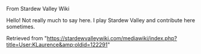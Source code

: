 From Stardew Valley Wiki

Hello! Not really much to say here. I play Stardew Valley and contribute here sometimes.

Retrieved from "https://stardewvalleywiki.com/mediawiki/index.php?title=User:KLaurence&amp;oldid=122291"